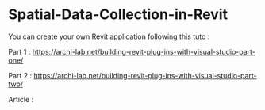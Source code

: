 # Spatial-Data-Collection-in-Revit

You can create your own Revit application following this tuto :

Part 1 : https://archi-lab.net/building-revit-plug-ins-with-visual-studio-part-one/

Part 2 : https://archi-lab.net/building-revit-plug-ins-with-visual-studio-part-two/

Article : 
